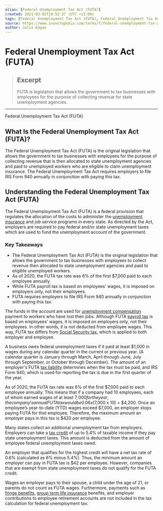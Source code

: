 ```yaml
---
alias: [Federal Unemployment Tax Act (FUTA)]
created: 2021-03-02T19:52:37 (UTC +11:00)
tags: [Federal Unemployment Tax Act (FUTA), Federal Unemployment Tax Act (FUTA)]
source: https://www.investopedia.com/terms/f/federal-unemployment-tax-act-futa.asp
author: Julia Kagan
---
```


# Federal Unemployment Tax Act (FUTA)

> ## Excerpt
> FUTA is legislation that allows the government to tax businesses with employees for the purpose of collecting revenue for state unemployment agencies.

---

Federal Unemployment Tax Act (FUTA)
## What Is the Federal Unemployment Tax Act (FUTA)?

The Federal Unemployment Tax Act (FUTA) is the original legislation that allows the government to tax businesses with employees for the purpose of collecting revenue that is then allocated to state unemployment agencies and paid to unemployed workers who are eligible to claim unemployment insurance. The Federal Unemployment Tax Act requires employers to file IRS Form 940 annually in conjunction with paying this tax.

## Understanding the Federal Unemployment Tax Act (FUTA)

The Federal Unemployment Tax Act (FUTA) is a federal provision that regulates the allocation of the costs to administer the [unemployment insurance](https://www.investopedia.com/terms/u/unemployment-insurance.asp) and job service programs in every state. As directed by the Act, employers are required to pay federal and/or state unemployment taxes which are used to fund the unemployment account of the government.

### Key Takeaways

-   The Federal Unemployment Tax Act (FUTA) is the original legislation that allows the government to tax businesses with employees to collect revenue then allocated to state unemployment agencies and paid to eligible unemployed workers. 
-   As of 2020, the FUTA tax rate was 6% of the first $7,000 paid to each employee annually.
-   While FUTA payroll tax is based on employees' wages, it is imposed on employers only, not their employees.
-   FUTA requires employers to file IRS Form 940 annually in conjunction with paying this tax.

The funds in the account are used for [unemployment compensation](https://www.investopedia.com/terms/u/unemployment-compensation.asp) payment to workers who have lost their jobs. Although FUTA [payroll tax](https://www.investopedia.com/terms/p/payrolltax.asp) is based on employees' wages, it is imposed on employers only, not their employees. In other words, it is not deducted from employee wages. This way, FUTA tax differs from [Social Security tax](https://www.investopedia.com/terms/s/social-security-tax.asp), which is applied to both employer and employee.

A business owes federal unemployment taxes if it paid at least $1,000 in wages during any calendar quarter in the current or previous year. (A calendar quarter is January through March, April through June, July through September, or October through December). The amount of an employer's FUTA [tax liability](https://www.investopedia.com/terms/t/taxliability.asp) determines when the tax must be paid, and IRS Form 940, which is used for reporting the tax is due in the first quarter of the year.

As of 2020, the FUTA tax rate was 6% of the first $7,000 paid to each employee annually. This means that if a company had 10 employees, each of whom earned wages of at least $7,000 for the year, the company's annual FUTA tax would be 0.06 x ($7,000 x 10) = $4,200. Once an employee’s year-to-date (YTD) wages exceed $7,000, an employer stops paying FUTA for that employee. Therefore, the maximum amount an employer pays in this tax is $420 per employee.

Many states collect an additional unemployment tax from employers. Employers can take a [tax credit](https://www.investopedia.com/terms/t/taxcredit.asp) of up to 5.4% of taxable income if they pay state unemployment taxes. This amount is deducted from the amount of employee federal unemployment taxes owed.

An employer that qualifies for the highest credit will have a net tax rate of 0.6% (calculated as 6% minus 5.4%). Thus, the minimum amount an employer can pay in FUTA tax is $42 per employee. However, companies that are exempt from state unemployment taxes do not qualify for the FUTA credit.

Wages an employer pays to their spouse, a child under the age of 21, or parents do not count as FUTA wages. Furthermore, payments such as [fringe benefits](https://www.investopedia.com/terms/f/fringe-benefits.asp), [group term life insurance](https://www.investopedia.com/terms/g/group-term-life-insurance.asp) benefits, and employer contributions to employee retirement accounts are not included in the tax calculation for federal unemployment tax.
